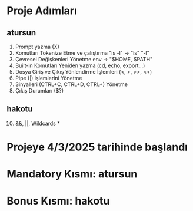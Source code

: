 


# Proje Adımları

## atursun
1. Prompt yazma         (X)
2. Komutları Tokenize Etme ve çalıştırma  "ls -l"  ->  "ls" "-l"
3. Çevresel Değişkenleri Yönetme    env -> "$HOME, $PATH"
4. Built-in Komutları Yeniden yazma (cd, echo, export...)
6. Dosya Giriş ve Çıkış Yönlendirme İşlemleri (<, >, >>, <<)
7. Pipe (|) İşlemlerini Yönetme
8. Sinyalleri (CTRL+C, CTRL+D, CTRL+\) Yönetme
9. Çıkış Durumları ($?)

## hakotu
10. &&, ||, Wildcards *





# Projeye 4/3/2025 tarihinde başlandı
# Mandatory Kısmı: atursun
# Bonus Kısmı: hakotu